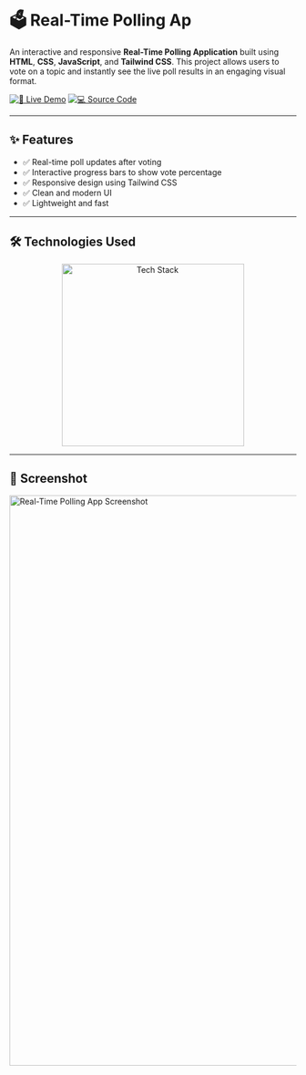 # 🗳️ Real-Time Polling Ap

An interactive and responsive **Real-Time Polling Application** built using **HTML**, **CSS**, **JavaScript**, and **Tailwind CSS**. This project allows users to vote on a topic and instantly see the live poll results in an engaging visual format.

[![🚀 Live Demo](https://img.shields.io/badge/🚀_Live_Demo-00C7B7?style=for-the-badge&logo=netlify&logoColor=white)](https://amdadislam01.github.io/Real-Time-polling/)
[![💻 Source Code](https://img.shields.io/badge/💻_Source_Code-181717?style=for-the-badge&logo=github&logoColor=white)](https://github.com/amdadislam01/Real-Time-polling)

---

## ✨ Features

- ✅ Real-time poll updates after voting
- ✅ Interactive progress bars to show vote percentage
- ✅ Responsive design using Tailwind CSS
- ✅ Clean and modern UI
- ✅ Lightweight and fast

---

## 🛠️ Technologies Used

<p align="center">
  <img src="https://skillicons.dev/icons?i=html,css,js,tailwind" alt="Tech Stack" width="320"/>
</p>

---

## 📸 Screenshot


<img src="https://i.postimg.cc/YOUR_IMAGE_LINK.png" alt="Real-Time Polling App Screenshot" width="1000"/>
